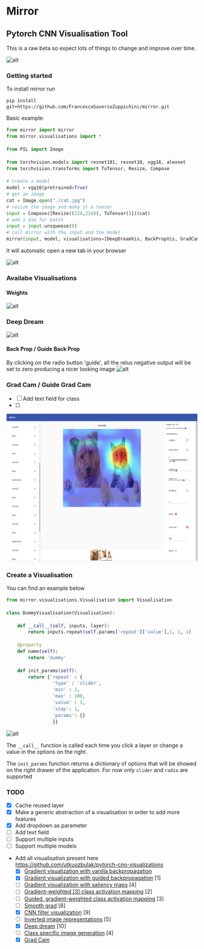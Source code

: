 # Mirror
## Pytorch CNN Visualisation Tool

This is a raw beta so expect lots of things to change and improve over time.

![alt](https://github.com/FrancescoSaverioZuppichini/mirror/blob/master/resources/mirror.gif?raw=true)

### Getting started

To install mirror run

```
pip install git+https://github.com/FrancescoSaverioZuppichini/mirror.git
```

Basic example:

```python
from mirror import mirror
from mirror.visualisations import *

from PIL import Image

from torchvision.models import resnet101, resnet18, vgg16, alexnet
from torchvision.transforms import ToTensor, Resize, Compose

# create a model
model = vgg16(pretrained=True)
# get an image
cat = Image.open("./cat.jpg")
# resize the image and make it a tensor
input = Compose([Resize((224,224)), ToTensor()])(cat)
# add 1 dim for batch
input = input.unsqueeze(0)
# call mirror with the input and the model
mirror(input, model, visualisations=[DeepDreamVis, BackPropVis, GradCamVis])
```

It will automatic open a new tab in your browser

![alt](https://github.com/FrancescoSaverioZuppichini/mirror/blob/develop/resources/mirror.jpg?raw=true)

### Availabe Visualisations
#### Weights
![alt](https://github.com/FrancescoSaverioZuppichini/mirror/blob/develop/resources/weights.png?raw=true)
### Deep Dream
![alt](https://github.com/FrancescoSaverioZuppichini/mirror/blob/develop/resources/deepdream.png?raw=true)
#### Back Prop / Guide Back Prop
By clicking on the radio button 'guide', all the relus negative output will be set to zero producing a nicer looking image
![alt](https://github.com/FrancescoSaverioZuppichini/mirror/blob/develop/resources/backprop.png?raw=true)
### Grad Cam / Guide Grad Cam
- [ ] Add text field for class
- [ ] 
![alt](https://github.com/FrancescoSaverioZuppichini/mirror/blob/develop/resources/grad_cam.png?raw=true)
### Create a Visualisation

You can find an example below

```python
from mirror.visualisations.Visualisation import Visualisation

class DummyVisualisation(Visualisation):

    def __call__(self, inputs, layer):
        return inputs.repeat(self.params['repeat']['value'],1, 1, 1)

    @property
    def name(self):
        return 'dummy'

    def init_params(self):
        return {'repeat' : {
                 'type' : 'slider',
                 'min' : 1,
                 'max' : 100,
                 'value' : 3,
                 'step': 1,
                 'params': {}
                 }}

```

![alt](https://github.com/FrancescoSaverioZuppichini/mirror/blob/develop/resources/dummy.jpg?raw=true)

The `__call__` function is called each time you click a layer or change a value in the options on the right.

The `init_params`  function returns a dictionary of options that will be showed on the right drawer of the application. For now only `slider` and `radio` are supported

### TODO
- [x] Cache reused layer 
- [x] Make a generic abstraction of a visualisation in order to add more features  
- [x] Add dropdown as parameter
- [ ] Add text field
- [ ] Support multiple inputs
- [ ] Support multiple models
- Add all visualisation present here https://github.com/utkuozbulak/pytorch-cnn-visualizations
    * [x] [Gradient visualization with vanilla backpropagation](#gradient-visualization)
    * [x] [Gradient visualization with guided backpropagation](#gradient-visualization) [1]
    * [ ] [Gradient visualization with saliency maps](#gradient-visualization) [4]
    * [ ] [Gradient-weighted [3] class activation mapping](#gradient-visualization) [2] 
    * [ ] [Guided, gradient-weighted class activation mapping](#gradient-visualization) [3]
    * [ ] [Smooth grad](#smooth-grad) [8]
    * [x] [CNN filter visualization](#convolutional-neural-network-filter-visualization) [9]
    * [ ] [Inverted image representations](#inverted-image-representations) [5]
    * [x] [Deep dream](#deep-dream) [10]
    * [ ] [Class specific image generation](#class-specific-image-generation) [4]
    * [x] [Grad Cam](https://arxiv.org/abs/1610.02391)
